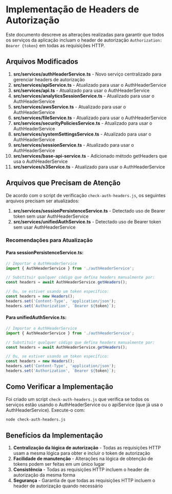 # Implementação de Headers de Autorização

Este documento descreve as alterações realizadas para garantir que todos os serviços da aplicação incluam o header de autorização `Authorization: Bearer {token}` em todas as requisições HTTP.

## Arquivos Modificados

1. **src/services/authHeaderService.ts** - Novo serviço centralizado para gerenciar headers de autorização
2. **src/services/apiService.ts** - Atualizado para usar o AuthHeaderService
3. **src/services/api.ts** - Atualizado para usar o AuthHeaderService
4. **src/services/analyticsSessionService.ts** - Atualizado para usar o AuthHeaderService
5. **src/services/awsService.ts** - Atualizado para usar o AuthHeaderService
6. **src/services/fileService.ts** - Atualizado para usar o AuthHeaderService
7. **src/services/securityPoliciesService.ts** - Atualizado para usar o AuthHeaderService
8. **src/services/systemSettingsService.ts** - Atualizado para usar o AuthHeaderService
9. **src/services/sessionService.ts** - Atualizado para usar o AuthHeaderService
10. **src/services/base-api-service.ts** - Adicionado método getHeaders que usa o AuthHeaderService
11. **src/services/s3Service.ts** - Atualizado para usar o AuthHeaderService

## Arquivos que Precisam de Atenção

De acordo com o script de verificação `check-auth-headers.js`, os seguintes arquivos precisam ser atualizados:

1. **src/services/sessionPersistenceService.ts** - Detectado uso de Bearer token sem usar AuthHeaderService
2. **src/services/unifiedAuthService.ts** - Detectado uso de Bearer token sem usar AuthHeaderService

### Recomendações para Atualização

#### Para sessionPersistenceService.ts:

```typescript
// Importar o AuthHeaderService
import { AuthHeaderService } from './authHeaderService';

// Substituir qualquer código que defina headers manualmente por:
const headers = await AuthHeaderService.getHeaders();

// Ou, se estiver usando um token específico:
const headers = new Headers();
headers.set('Content-Type', 'application/json');
headers.set('Authorization', `Bearer ${token}`);
```

#### Para unifiedAuthService.ts:

```typescript
// Importar o AuthHeaderService
import { AuthHeaderService } from './authHeaderService';

// Substituir qualquer código que defina headers manualmente por:
const headers = await AuthHeaderService.getHeaders();

// Ou, se estiver usando um token específico:
const headers = new Headers();
headers.set('Content-Type', 'application/json');
headers.set('Authorization', `Bearer ${token}`);
```

## Como Verificar a Implementação

Foi criado um script `check-auth-headers.js` que verifica se todos os serviços estão usando o AuthHeaderService ou o apiService (que já usa o AuthHeaderService). Execute-o com:

```bash
node check-auth-headers.js
```

## Benefícios da Implementação

1. **Centralização da lógica de autorização** - Todas as requisições HTTP usam a mesma lógica para obter e incluir o token de autorização
2. **Facilidade de manutenção** - Alterações na lógica de obtenção de tokens podem ser feitas em um único lugar
3. **Consistência** - Todas as requisições HTTP incluem o header de autorização da mesma forma
4. **Segurança** - Garantia de que todas as requisições HTTP incluem o header de autorização quando necessário 
